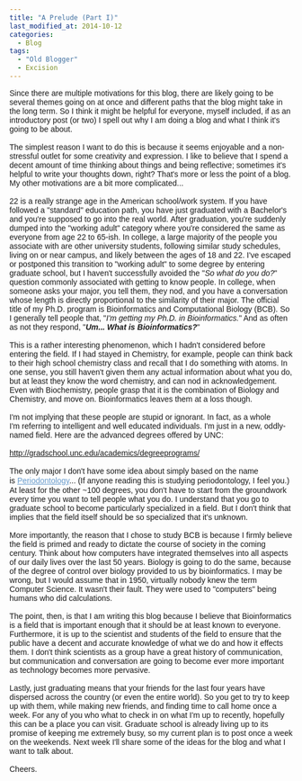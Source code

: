 ```yaml
---
title: "A Prelude (Part I)"
last_modified_at: 2014-10-12
categories:
  - Blog
tags:
  - "Old Blogger"
  - Excision
---
```

<!--Clue!
Clue!
Clue!

Oh boy! You found a clue in all this text! Before I set our scene and give you the first puzzle, let me take a just a few more words for some additional tips. There's a theme to this hunt and a few tools that will be indispensable. First, Google will always be your friend. For most of us, it's our portal to the internet and therefore a portal for answers when we need information or don't know how to do stuff. You'll likely encounter both cases shortly. Second, if you're feeling ambitious at the moment, try downloading Python, my language of choice. It definitely isn't necessary, but it might help a bit in the long run. Third, strike a balance between thinking for a while and taking breaks. This hunt is meant to be difficult and take some time, but staring at the same problem too long is often unfruitful. Lastly, keep in mind that in this case there's nothing off limits and no way to cheat. Get the answers to these clues however you can. That's the point. 

Anyway, I lied slightly when I said you were an Agent. You're currently a Novice, about to graduate from the academy. It's the morning of your last final, Biology 410. You switch on the daily announcements as you start getting ready for the day. While putting on your uniform, you hear the international portion of the announcements inform you that there are celebrations in Korea today, as the nations of North and South Korea finally reunited last night. Next door, however, another outbreak of MRSA has appeared in Russia, which continues to concern the international community. You think to yourself that you should consider paying more attention to the global news, since you didn't know the Koreans were considering merging. The MRSA situation you were well aware of, since there have been deadly cases near you as well. As you pack your backpack to head out the door, the announcements end by reminding you that next weekend is graduation. Everyone is invited to attend "the initiation of the government's next class of premier Agents". 

You stop by the dining hall and meet up with your friend Kevin. You both get a bowl of whole grain cereal and some strawberries, kindly provided by the National Food Committee. Current class grades for Biology 410 were released last night, so you do a quick calculation to realize you'll need to receive a perfect score on this exam, including the bonus question, to get the grade you want. The two of you go over all of your notes one last time then head over to the exam room. You make your way through the regular portion of the exam, fairly confident that you haven't missed any. The bonus question is below; answer it to continue. 


Bonus: Wikipedia is an excellent source of information. Sometimes we can link hop (start from a page and follow hyperlinks from one page to another) to find information on whatever subject we're researching. That's what we're going to try. Go to: http://en.wikipedia.org/wiki/Stem_cell

Now, find the answers to these statements to move to the next link/clue. The letter at the end of each clue will be used as a variable to represent the answer to the current clue in the following clue.
1. These types of stem cells can be made in the lab from odd parts of the body. (X)
2. X are naturally made by this process. (Y)
3. Y is mostly accomplished by getting rid of this. (Z)
4. In mammals, changes in Z are often not as critical as changes to this protein structure. (W)
5. W is a major part of this, and can make it loose or tight. (V)
6. Congratulations, by finding V, you know the answer.

Clue!
Clue!
Clue!-->


<span style="font-family: Arial, Helvetica, sans-serif;">Since there are multiple motivations for this blog, there are likely going to be several themes going on at once and different paths that the blog might take in the long term. So I think it might be helpful for everyone, myself included, if as an introductory post (or two) I spell out why I am doing a blog and what I think it's going to be about.&nbsp;</span><br />
<span style="font-family: Arial, Helvetica, sans-serif;"><br />
The simplest reason I want to do this is because it seems enjoyable and a non-stressful outlet for some creativity and expression. I like to believe that I spend a decent amount of time thinking about things and being reflective; sometimes it's helpful to write your thoughts down, right? That's more or less the point of a blog. My other motivations are a bit more complicated...</span><br />
<span style="font-family: Arial, Helvetica, sans-serif;"><br />
22 is a really strange age in the American school/work system. If you have followed a "standard" education path, you have just graduated with a Bachelor's and you're supposed to go into the real world.&nbsp;After graduation, you're suddenly dumped into the "working adult" category where you're considered the same as everyone from age 22 to 65-ish. In college, a large majority of the people you associate with&nbsp;are other university students, following similar study schedules, living on or near campus, and likely between the ages of 18 and 22.&nbsp;I've escaped or postponed this transition to "working adult" to some degree by entering graduate school, but I haven't successfully avoided the "<i>So what do you do?</i>" question commonly associated with getting to know people. In college, when someone asks your major, you tell them, they nod, and you have a conversation whose length is directly proportional to the similarity of their major. The official title of my Ph.D. program is Bioinformatics and Computational Biology (BCB). So I generally tell people that, "<i>I'm getting my Ph.D. in Bioinformatics.</i>" And as often as not they respond, "<i style="font-weight: bold;">Um...&nbsp;What is Bioinformatics?</i>"</span><br />
<span style="font-family: Arial, Helvetica, sans-serif;"><br />
This is a rather interesting phenomenon, which I hadn't considered before entering the field. If I had stayed in Chemistry, for example, people can think back to their high school chemistry class and recall that I do something with atoms. In one sense, you still haven't given them any actual information about what you do, but at least they know the word chemistry, and can nod in acknowledgement. Even with Biochemistry, people grasp that it is the combination of Biology and Chemistry, and move on. Bioinformatics leaves them at a loss though.&nbsp;</span><br />
<span style="font-family: Arial, Helvetica, sans-serif;"><br />
I'm not implying that these people are stupid or ignorant. In fact, as a whole I'm&nbsp;referring&nbsp;to intelligent and well educated individuals. I'm just in a new, oddly-named field. Here are the advanced degrees offered by UNC:</span><br />
<span style="font-family: Arial, Helvetica, sans-serif;"><br />
http://gradschool.unc.edu/academics/degreeprograms/</span><br />
<span style="font-family: Arial, Helvetica, sans-serif;"><br />
The only major I don't have some idea about simply based on the name is&nbsp;<a href="http://gradschool.sites.unc.edu/periodontology/" style="color: #669acc; line-height: 18.2083988189697px; outline: 0px;" target="buffer">Periodontology</a>... (If anyone reading this is studying periodontology, I feel you.) At least for the other ~100 degrees, you don't have to start from the groundwork every time you want to tell people what you do. I understand that you go to graduate school to become particularly specialized in a field. But I don't think that implies that the field itself should be so specialized that it's unknown.</span><br />
<span style="font-family: Arial, Helvetica, sans-serif;"><br />
More importantly, the reason that I chose to study BCB is because I firmly believe the field is primed and ready to dictate the course of society in the coming century. Think about how computers have integrated themselves into all aspects of our daily lives over the last 50 years. Biology is going to do the same, because of the degree of control over biology provided to us by bioinformatics. I may be wrong, but I would assume that in 1950, virtually nobody knew the term Computer Science. It wasn't their fault. They were used to "computers" being humans who did calculations.</span><br />
<span style="font-family: Arial, Helvetica, sans-serif;"><br />
The point, then, is that I am writing this blog because I believe that Bioinformatics is a field that is important enough that it should be at least known to everyone. Furthermore, it is up to the scientist and students of the field to ensure that the public have a decent and accurate knowledge of what we do and how it effects them. I don't think scientists as a group have a great history of communication, but communication and conversation are going to become ever more important as technology becomes more pervasive.</span><br />
<span style="font-family: Arial, Helvetica, sans-serif;"><br />
Lastly, just graduating means that your friends for the last four years have dispersed across the country (or even the entire world). So you get to try to keep up with them, while making new friends, and finding time to call home once a week. For any of you who what to check in on what I'm up to recently, hopefully this can be a place you can visit. Graduate school is already living up to its promise of keeping me extremely busy, so my current plan is to post once a week on the weekends. Next week I'll share some of the ideas for the blog and what I want to talk about.</span><br />
<span style="font-family: Arial, Helvetica, sans-serif;"><br />
Cheers. </span>
<!--You're observant. After you have your word, you need to know what to do with it. Look around the blog a little.-->